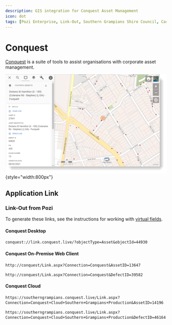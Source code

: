```yaml
---
description: GIS integration for Conquest Asset Management
icon: dot
tags: [Pozi Enterprise, Link-Out, Southern Grampians Shire Council, Cardinia Shire Council]
---
```


# Conquest

[Conquest](https://www.conquest-solutions.com.au/) is a suite of tools to assist organisations with corporate asset management.

![](img/conquest-footpath-defect-linkout.png){style="width:800px"}

## Application Link

### Link-Out from Pozi

To generate these links, see the instructions for working with [virtual fields](../qgis/configuring-layers#virtual-fields).

#### Conquest Desktop

``` Asset Example
conquest://link.conquest.live/?objectType=Asset&objectId=44930
```

#### Conquest On-Premise Web Client

``` Asset Example
http://conquest/Link.aspx?Connection=Conquest&AssetID=13647
```

``` Defect Example
http://conquest/Link.aspx?Connection=Conquest&DefectID=39582
```

#### Conquest Cloud

``` Asset Example
https://southerngrampians.conquest.live/Link.aspx?Connection=Conquest+Cloud+Southern+Grampians+Production&AssetID=14196
```

``` Defect Example 
https://southerngrampians.conquest.live/Link.aspx?Connection=Conquest+Cloud+Southern+Grampians+Production&DefectID=46164
```
